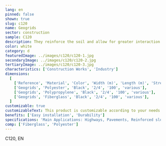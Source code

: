 ```yaml
---
lang: en
pinned: false
shown: true
slug: c120
name: Geogrids
sector: construction
sample: C120
description: They reinforce the soil and allow for greater interaction and anchoring in the surrounding environment, using polymer materials arranged in oriented grids.
color: white
category: d
featuredImage: ../images/c120/c120-1.jpg
secondaryImage: ../images/c120/c120-2.jpg
tertiaryImage: ../images/c120/c120-3.jpg
characteristics: ['Construction Works', 'Industry']
dimensions:
  [
    ['Reference', 'Material', 'Color', 'Width (m)', 'Length (m)', 'Strengths'],
    ['Geogrids', 'Polyester', 'Black', '2/4', '100', 'various'],
    ['Geogrids', 'Polypropylene', 'Black', '2/4', '100', 'various'],
    ['Geogrids', 'Fiberglass', 'Black', '2/4', '100', 'various'],
  ]
customizable: true
customizableText: This product is customizable according to your needs. Contact us for more information.
benefits: ['Easy installation', 'Durability']
specifications: 'Main Applications: Highways, Pavements, Reinforced slopes, Retaining walls, Fills on soft soils, Bases and sub-bases, Fills on piles'
comp: ['Fiberglass', 'Polyester']
---
```


C120, EN
